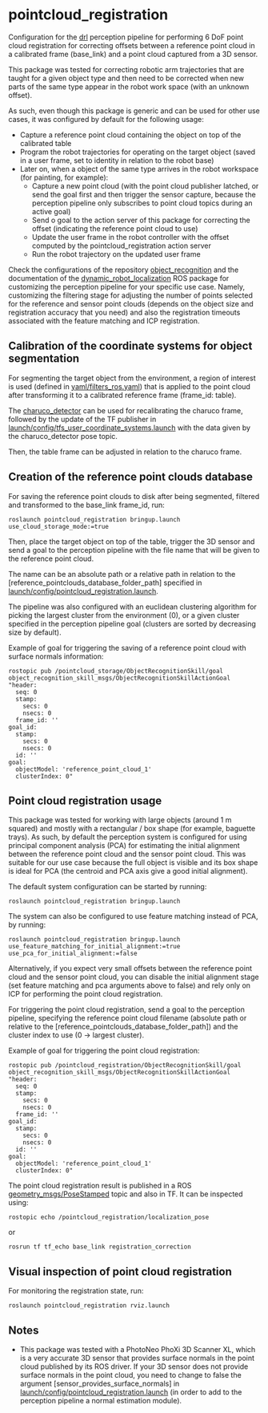 # pointcloud_registration

Configuration for the [drl](https://github.com/carlosmccosta/dynamic_robot_localization) perception pipeline for performing 6 DoF point cloud registration for correcting offsets between a reference point cloud in a calibrated frame (base_link) and a point cloud captured from a 3D sensor.

This package was tested for correcting robotic arm trajectories that are taught for a given object type and then need to be corrected when new parts of the same type appear in the robot work space (with an unknown offset).

As such, even though this package is generic and can be used for other use cases, it was configured by default for the following usage:
- Capture a reference point cloud containing the object on top of the calibrated table
- Program the robot trajectories for operating on the target object (saved in a user frame, set to identity in relation to the robot base)
- Later on, when a object of the same type arrives in the robot workspace (for painting, for example):
  - Capture a new point cloud (with the point cloud publisher latched, or send the goal first and then trigger the sensor capture, because the perception pipeline only subscribes to point cloud topics during an active goal)
  - Send o goal to the action server of this package for correcting the offset (indicating the reference point cloud to use)
  - Update the user frame in the robot controller with the offset computed by the pointcloud_registration action server
  - Run the robot trajectory on the updated user frame

Check the configurations of the repository [object_recognition](https://github.com/carlosmccosta/object_recognition)
and the documentation of the [dynamic_robot_localization](https://github.com/carlosmccosta/dynamic_robot_localization) ROS package for customizing the perception pipeline for your specific use case. Namely, customizing the filtering stage for adjusting the number of points selected for the reference and sensor point clouds (depends on the object size and registration accuracy that you need) and also the registration timeouts associated with the feature matching and ICP registration.



## Calibration of the coordinate systems for object segmentation

For segmenting the target object from the environment, a region of interest is used (defined in [yaml/filters_ros.yaml](yaml/filters_roi.yaml)) that is applied to the point cloud after transforming it to a calibrated reference frame (frame_id: table).

The [charuco_detector](https://github.com/carlosmccosta/charuco_detector) can be used for recalibrating the charuco frame, followed by the update of the TF publisher in [launch/config/tfs_user_coordinate_systems.launch](launch/config/tfs_user_coordinate_systems.launch) with the data given by the charuco_detector pose topic.

Then, the table frame can be adjusted in relation to the charuco frame.



## Creation of the reference point clouds database

For saving the reference point clouds to disk after being segmented, filtered and transformed to the base_link frame_id, run:
```
roslaunch pointcloud_registration bringup.launch use_cloud_storage_mode:=true
```

Then, place the target object on top of the table, trigger the 3D sensor and send a goal to the perception pipeline with the file name that will be given to the reference point cloud.

The name can be an absolute path or a relative path in relation to the [reference_pointclouds_database_folder_path] specified in [launch/config/pointcloud_registration.launch](launch/config/pointcloud_registration.launch).

The pipeline was also configured with an euclidean clustering algorithm for picking the largest cluster from the environment (0), or a given cluster specified in the perception pipeline goal (clusters are sorted by decreasing size by default).

Example of goal for triggering the saving of a reference point cloud with surface normals information:
```
rostopic pub /pointcloud_storage/ObjectRecognitionSkill/goal object_recognition_skill_msgs/ObjectRecognitionSkillActionGoal "header:
  seq: 0
  stamp:
    secs: 0
    nsecs: 0
  frame_id: ''
goal_id:
  stamp:
    secs: 0
    nsecs: 0
  id: ''
goal:
  objectModel: 'reference_point_cloud_1'
  clusterIndex: 0"
```


## Point cloud registration usage

This package was tested for working with large objects (around 1 m squared) and mostly with a rectangular / box shape (for example, baguette trays). As such, by default the perception system is configured for using principal component analysis (PCA) for estimating the initial alignment between the reference point cloud and the sensor point cloud. This was suitable for our use case because the full object is visible and its box shape is ideal for PCA (the centroid and PCA axis give a good initial alignment).

The default system configuration can be started by running:
  ```
  roslaunch pointcloud_registration bringup.launch
  ```

The system can also be configured to use feature matching instead of PCA, by running:
  ```
  roslaunch pointcloud_registration bringup.launch use_feature_matching_for_initial_alignment:=true use_pca_for_initial_alignment:=false
  ```

Alternatively, if you expect very small offsets between the reference point cloud and the sensor point cloud, you can disable the initial alignment stage (set feature matching and pca arguments above to false) and rely only on ICP for performing the point cloud registration.


For triggering the point cloud registration, send a goal to the perception pipeline, specifying the reference point cloud filename (absolute path or relative to the [reference_pointclouds_database_folder_path]) and the cluster index to use (0 -> largest cluster).

Example of goal for triggering the point cloud registration:
```
rostopic pub /pointcloud_registration/ObjectRecognitionSkill/goal object_recognition_skill_msgs/ObjectRecognitionSkillActionGoal "header:
  seq: 0
  stamp:
    secs: 0
    nsecs: 0
  frame_id: ''
goal_id:
  stamp:
    secs: 0
    nsecs: 0
  id: ''
goal:
  objectModel: 'reference_point_cloud_1'
  clusterIndex: 0"
```

The point cloud registration result is published in a ROS [geometry_msgs/PoseStamped](http://docs.ros.org/api/geometry_msgs/html/msg/PoseStamped.html) topic and also in TF. It can be inspected using:
```
rostopic echo /pointcloud_registration/localization_pose
```
or
```
rosrun tf tf_echo base_link registration_correction
```


## Visual inspection of point cloud registration

For monitoring the registration state, run:
```
roslaunch pointcloud_registration rviz.launch
```


## Notes

- This package was tested with a PhotoNeo PhoXi 3D Scanner XL, which is a very accurate 3D sensor that provides surface normals in the point cloud published by its ROS driver. If your 3D sensor does not provide surface normals in the point cloud, you need to change to false the argument [sensor_provides_surface_normals] in [launch/config/pointcloud_registration.launch](launch/config/pointcloud_registration.launch) (in order to add to the perception pipeline a normal estimation module).
